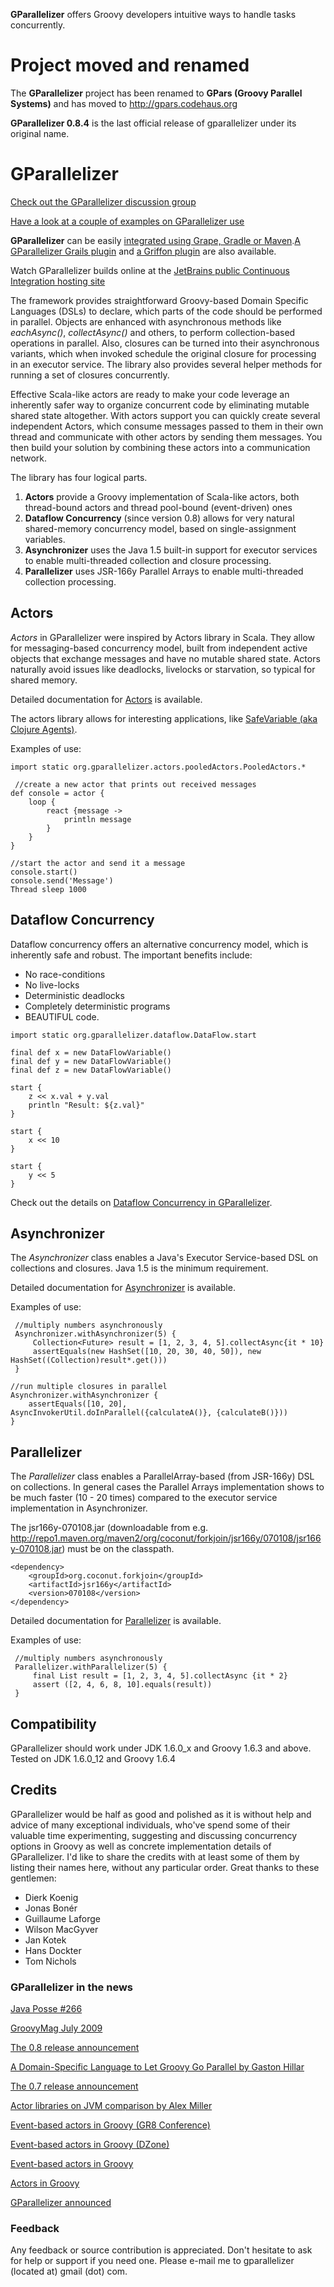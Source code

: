 **GParallelizer** offers Groovy developers intuitive ways to handle tasks concurrently.

# Project moved and renamed #

The **GParallelizer** project has been renamed to **GPars (Groovy Parallel Systems)** and has moved to http://gpars.codehaus.org

**GParallelizer 0.8.4** is the last official release of gparallelizer under its original name.

# GParallelizer #
[Check out the GParallelizer discussion group](http://groups.google.com/group/gparallelizer)

[Have a look at a couple of examples on GParallelizer use](http://code.google.com/p/gparallelizer/wiki/ActorsExamples)

**GParallelizer** can be easily [integrated using Grape, Gradle or Maven](Integration.md).[A GParallelizer Grails plugin](http://www.grails.org/plugin/gparallelizer) and [a Griffon plugin](http://griffon.codehaus.org/Gparallelizer+Plugin) are also available.

Watch GParallelizer builds online at the [JetBrains public Continuous Integration hosting site](http://teamcity.jetbrains.com/project.html?projectId=project34)

The framework provides straightforward Groovy-based Domain Specific Languages (DSLs) to declare, which parts of the code should be performed in parallel. Objects are enhanced with asynchronous methods like _eachAsync()_, _collectAsync()_ and others, to perform collection-based operations in parallel. Also, closures can be turned into their asynchronous variants, which when invoked schedule the original closure for processing in an executor service. The library also provides several helper methods for running a set of closures concurrently.

Effective Scala-like actors are ready to make your code leverage an inherently safer way to organize concurrent code by eliminating mutable shared state altogether. With actors support you can quickly create several independent Actors, which consume messages passed to them in their own thread and communicate with other actors by sending them messages. You then build your solution by combining these actors into a communication network.

The library has four logical parts.
  1. **Actors** provide a Groovy implementation of Scala-like actors, both thread-bound actors and thread pool-bound (event-driven) ones
  1. **Dataflow Concurrency** (since version 0.8) allows for very natural shared-memory concurrency model, based on single-assignment variables.
  1. **Asynchronizer** uses the Java 1.5 built-in support for executor services to enable multi-threaded collection and closure processing.
  1. **Parallelizer** uses JSR-166y Parallel Arrays to enable multi-threaded collection processing.

## Actors ##

_Actors_ in GParallelizer were inspired by Actors library in Scala. They allow for messaging-based concurrency model, built from independent active objects that exchange messages and have no mutable shared state. Actors naturally avoid issues like deadlocks, livelocks or starvation, so typical for shared memory.

Detailed documentation for [Actors](http://code.google.com/p/gparallelizer/wiki/Actors) is available.

The actors library allows for interesting applications, like [SafeVariable (aka Clojure Agents)](http://code.google.com/p/gparallelizer/wiki/SafeVariables).

Examples of use:
```
import static org.gparallelizer.actors.pooledActors.PooledActors.*

 //create a new actor that prints out received messages
def console = actor {
    loop {
        react {message ->
            println message
        }
    }
}

//start the actor and send it a message
console.start()
console.send('Message')
Thread sleep 1000
```

## Dataflow Concurrency ##

Dataflow concurrency offers an alternative concurrency model, which is inherently safe and robust. The important benefits include:

  * No race-conditions
  * No live-locks
  * Deterministic deadlocks
  * Completely deterministic programs
  * BEAUTIFUL code.

```
import static org.gparallelizer.dataflow.DataFlow.start

final def x = new DataFlowVariable()
final def y = new DataFlowVariable()
final def z = new DataFlowVariable()

start {
    z << x.val + y.val
    println "Result: ${z.val}"
}

start {
    x << 10
}

start {
    y << 5
}
```

Check out the details on [Dataflow Concurrency in GParallelizer](DataflowConcurrency.md).

## Asynchronizer ##

The _Asynchronizer_ class enables a Java's Executor Service-based DSL on collections and closures. Java 1.5 is the minimum requirement.

Detailed documentation for [Asynchronizer](http://code.google.com/p/gparallelizer/wiki/Asynchronizer) is available.

Examples of use:
```
 //multiply numbers asynchronously
 Asynchronizer.withAsynchronizer(5) {
     Collection<Future> result = [1, 2, 3, 4, 5].collectAsync{it * 10}
     assertEquals(new HashSet([10, 20, 30, 40, 50]), new HashSet((Collection)result*.get()))
 }
```

```
//run multiple closures in parallel
Asynchronizer.withAsynchronizer {
    assertEquals([10, 20], AsyncInvokerUtil.doInParallel({calculateA()}, {calculateB()}))
}
```

## Parallelizer ##

The _Parallelizer_ class enables a ParallelArray-based (from JSR-166y) DSL on collections. In general cases the Parallel Arrays implementation shows to be much faster (10 - 20 times) compared to the executor service implementation in Asynchronizer.

The jsr166y-070108.jar (downloadable from e.g. http://repo1.maven.org/maven2/org/coconut/forkjoin/jsr166y/070108/jsr166y-070108.jar) must be on the classpath.
```
<dependency>
    <groupId>org.coconut.forkjoin</groupId>
    <artifactId>jsr166y</artifactId>
    <version>070108</version>
</dependency>
```

Detailed documentation for [Parallelizer](http://code.google.com/p/gparallelizer/wiki/Parallelizer) is available.

Examples of use:
```
 //multiply numbers asynchronously
 Parallelizer.withParallelizer(5) {
     final List result = [1, 2, 3, 4, 5].collectAsync {it * 2}
     assert ([2, 4, 6, 8, 10].equals(result))
 }
```

## Compatibility ##
GParallelizer should work under JDK 1.6.0\_x and Groovy 1.6.3 and above.
Tested on JDK 1.6.0\_12 and Groovy 1.6.4

## Credits ##

GParallelizer would be half as good and polished as it is without help and advice of many exceptional individuals, who've spend some of their valuable time experimenting, suggesting and discussing concurrency options in Groovy as well as concrete implementation details of GParallelizer.
I'd like to share the credits with at least some of them by listing their names here, without any particular order. Great thanks to these gentlemen:
  * Dierk Koenig
  * Jonas Bonér
  * Guillaume Laforge
  * Wilson MacGyver
  * Jan Kotek
  * Hans Dockter
  * Tom Nichols

### GParallelizer in the news ###
[Java Posse #266](http://javaposse.com/index.php?post_id=501792#)

[GroovyMag July 2009](http://www.groovymag.com/main.issues.description/id=11/)

[The 0.8 release announcement](http://groovy.dzone.com/announcements/gparalelizer-08-released)

[A Domain-Specific Language to Let Groovy Go Parallel by Gaston Hillar](http://www.ddj.com/go-parallel/blog/archives/2009/06/a_domainspecifi.html)

[The 0.7 release announcement](http://www.jroller.com/vaclav/entry/another_milestone_for_gparallelizer_the)

[Actor libraries on JVM comparison by Alex Miller](http://www.javaworld.com/javaworld/jw-03-2009/jw-03-actor-concurrency2.html)

[Event-based actors in Groovy (GR8 Conference)](http://www.gr8conf.org/blog/2009/03/05/19)

[Event-based actors in Groovy (DZone)](http://groovy.dzone.com/news/event-based-actors-groovy)

[Event-based actors in Groovy](http://www.jroller.com/vaclav/entry/event_based_actors_in_groovy)

[Actors in Groovy](http://www.jroller.com/vaclav/entry/groovy_actors_in_gparallelizer_concurrency)

[GParallelizer announced](http://www.jroller.com/vaclav/entry/gparallelizer_made_available)
### Feedback ###
Any feedback or source contribution is appreciated. Don't hesitate to ask for help or support if you need one. Please e-mail me to gparallelizer (located at) gmail (dot) com.